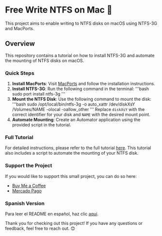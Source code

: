 # Free Write NTFS on Mac 🚀

This project aims to enable writing to NTFS disks on macOS using NTFS-3G and MacPorts.

## Overview

This repository contains a tutorial on how to install NTFS-3G and automate the mounting of NTFS disks on macOS. 

### Quick Steps

1. **Install MacPorts**: Visit [MacPorts](https://www.macports.org/) and follow the installation instructions.
2. **Install NTFS-3G**: Run the following command in the terminal:
   '''bash
   sudo port install ntfs-3g
   '''
3. **Mount the NTFS Disk**: Use the following command to mount the disk:
   '''bash
   sudo /opt/local/bin/ntfs-3g -o auto_xattr /dev/diskXsY /Volumes/NAME -olocal -oallow_other
   '''
   Replace `diskXsY` with the correct identifier for your disk and `NAME` with the desired mount point.
4. **Automate Mounting**: Create an Automator application using the provided script in the tutorial.

### Full Tutorial

For detailed instructions, please refer to the full tutorial [here](tutorial.md). This tutorial also includes a script to automate the mounting of your NTFS disk.

### Support the Project

If you would like to support this small project, you can do so here:
- [Buy Me a Coffee](http://buymeacoffee.com/chugeno)
- [Mercado Pago](http://link.mercadopago.com.ar/eugenioazurmendi)

### Spanish Version

Para leer el README en español, haz clic [aquí](README.es.md).

Thank you for checking out this project! If you have any questions or feedback, feel free to reach out. 😊